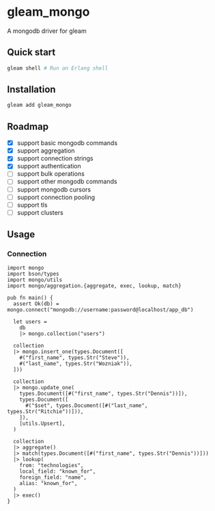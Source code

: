 # gleam_mongo

A mongodb driver for gleam

## Quick start

```sh
gleam shell # Run an Erlang shell
```

## Installation

```sh
gleam add gleam_mongo
```

## Roadmap

- [x] support basic mongodb commands
- [x] support aggregation
- [x] support connection strings
- [x] support authentication
- [ ] support bulk operations
- [ ] support other mongodb commands
- [ ] support mongodb cursors
- [ ] support connection pooling
- [ ] support tls
- [ ] support clusters

## Usage

### Connection

```gleam
import mongo
import bson/types
import mongo/utils
import mongo/aggregation.{aggregate, exec, lookup, match}

pub fn main() {
  assert Ok(db) = mongo.connect("mongodb://username:password@localhost/app_db")

  let users =
    db
    |> mongo.collection("users")

  collection
  |> mongo.insert_one(types.Document([
    #("first_name", types.Str("Steve")),
    #("last_name", types.Str("Wozniak")),
  ]))

  collection
  |> mongo.update_one(
    types.Document([#("first_name", types.Str("Dennis"))]),
    types.Document([
      #("$set", types.Document([#("last_name", types.Str("Ritchie"))])),
    ]),
    [utils.Upsert],
  )

  collection
  |> aggregate()
  |> match(types.Document([#("first_name", types.Str("Dennis"))]))
  |> lookup(
    from: "technologies",
    local_field: "known_for",
    foreign_field: "name",
    alias: "known_for",
  )
  |> exec()
}
```
